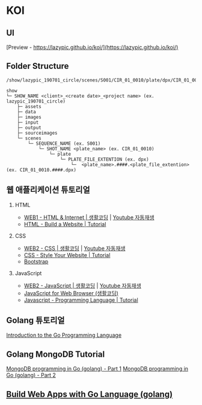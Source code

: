 # KOI


## UI

[Preview - https://lazypic.github.io/koi/](https://lazypic.github.io/koi/)


## Folder Structure



```
/show/lazypic_190701_circle/scenes/S001/CIR_01_0010/plate/dpx/CIR_01_0010.####.dpx

show
└─ SHOW_NAME <client>_<create date>_<project name> (ex. lazypic_190701_circle)
    ├─ assets
    ├─ data
    ├─ images
    ├─ input
    ├─ output
    ├─ sourceimages
    └─ scenes
        └─ SEQUENCE_NAME (ex. S001)
            └─ SHOT_NAME <plate_name> (ex. CIR_01_0010)
                └─ plate
                    └─ PLATE_FILE_EXTENTION (ex. dpx)
                        └─  <plate_name>.####.<plate_file_extention> (ex. CIR_01_0010.####.dpx)
```

## 웹 애플리케이션 튜토리얼

1. HTML
    - [WEB1 - HTML & Internet | 생활코딩](https://opentutorials.org/course/3084) | [Youtube 자동재생](https://www.youtube.com/playlist?list=PLuHgQVnccGMDZP7FJ_ZsUrdCGH68ppvPb)
    - [HTML - Build a Website | Tutorial](https://www.youtube.com/playlist?list=PLLAZ4kZ9dFpMSXUYwxDFOvyxlssug29Fu)

1. CSS
    - [WEB2 - CSS | 생활코딩](https://opentutorials.org/course/3086) | [Youtube 자동재생](https://www.youtube.com/playlist?list=PLuHgQVnccGMAnWgUYiAW2cTzSBywFO75B)
    - [CSS - Style Your Website | Tutorial](https://www.youtube.com/playlist?list=PLLAZ4kZ9dFpNO7ScZFr-WTmtcBY3AN1M7)
    - [Bootstrap](https://getbootstrap.com/)

1. JavaScript
    - [WEB2 - JavaScript | 생활코딩](https://opentutorials.org/course/3085) | [Youtube 자동재생](https://www.youtube.com/playlist?list=PLuHgQVnccGMBB348PWRN0fREzYcYgFybf)
    - [JavaScript for Web Browser (생활코딩)](https://www.youtube.com/playlist?list=PLuHgQVnccGMDTAQ0S_FYxXOi1ZJz4ikaX)
    - [Javascript - Programming Language | Tutorial](https://www.youtube.com/playlist?list=PLLAZ4kZ9dFpPQbcrA-SzALJeFm23tPrAI)


## Golang 튜토리얼

[Introduction to the Go Programming Language](https://pythonprogramming.net/go/introduction-go-language-programming-tutorial/)

## Golang MongoDB Tutorial

[MongoDB programming in Go (golang) - Part 1](https://www.youtube.com/watch?v=WjbeukMQP2E&list=PL0aDKsruoiW2jac2D2flxZofQLfEOc2GU&index=20)
[MongoDB programming in Go (golang) - Part 2](https://www.youtube.com/watch?v=3feOIdbq2LQ&list=PL0aDKsruoiW2jac2D2flxZofQLfEOc2GU&index=22)

## [Build Web Apps with Go Language (golang)](https://www.youtube.com/watch?v=Vlie-srOU8c)

